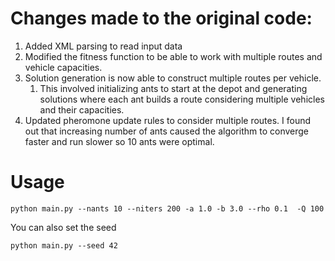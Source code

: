 # Changes made to the original code:

1. Added XML parsing to read input data
2. Modified the fitness function to be able to work with multiple routes and vehicle capacities. 
3. Solution generation is now able to construct multiple routes per vehicle. 
	1. This involved initializing ants to start at the depot and generating solutions where each ant builds a route considering multiple vehicles and their capacities.
4. Updated pheromone update rules to consider multiple routes. 
I found out that increasing number of ants caused the algorithm to converge faster and run slower 
so 10 ants were optimal.
# Usage
```
python main.py --nants 10 --niters 200 -a 1.0 -b 3.0 --rho 0.1  -Q 100
```

You can also set the seed
```
python main.py --seed 42
```